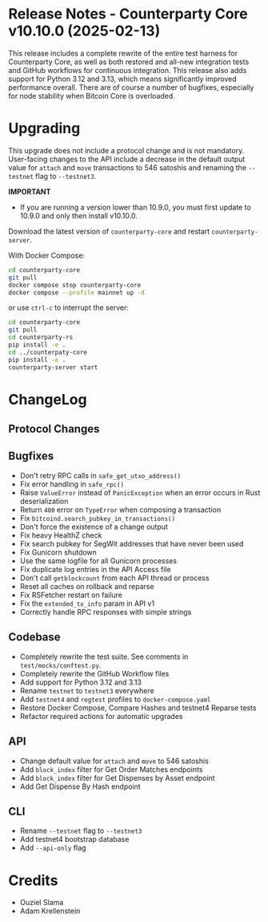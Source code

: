 # Release Notes - Counterparty Core v10.10.0 (2025-02-13)

This release includes a complete rewrite of the entire test harness for Counterparty Core, as well as both restored and all-new integration tests and GitHub workflows for continuous integration. This release also adds support for Python 3.12 and 3.13, which means significantly improved performance overall. There are of course a number of bugfixes, especially for node stability when Bitcoin Core is overloaded.


# Upgrading

This upgrade does not include a protocol change and is not mandatory. User-facing changes to the API include a decrease in the default output value for `attach` and `move` transactions to 546 satoshis and renaming the `--testnet` flag to `--testnet3`.


**IMPORTANT**
- If you are running a version lower than 10.9.0, you must first update to 10.9.0 and only then install v10.10.0.

Download the latest version of `counterparty-core` and restart `counterparty-server`.

With Docker Compose:

```bash
cd counterparty-core
git pull
docker compose stop counterparty-core
docker compose --profile mainnet up -d
```

or use `ctrl-c` to interrupt the server:

```bash
cd counterparty-core
git pull
cd counterparty-rs
pip install -e .
cd ../counterpaty-core
pip install -e .
counterparty-server start
```

# ChangeLog

## Protocol Changes

## Bugfixes

- Don't retry RPC calls in `safe_get_utxo_address()`
- Fix error handling in `safe_rpc()`
- Raise `ValueError` instead of `PanicException` when an error occurs in Rust deserialization
- Return `400` error on `TypeError` when composing a transaction
- Fix `bitcoind.search_pubkey_in_transactions()`
- Don't force the existence of a change output
- Fix heavy HealthZ check
- Fix search pubkey for SegWit addresses that have never been used
- Fix Gunicorn shutdown
- Use the same logfile for all Gunicorn processes
- Fix duplicate log entries in the API Access file
- Don't call `getblockcount` from each API thread or process
- Reset all caches on rollback and reparse
- Fix RSFetcher restart on failure
- Fix the `extended_tx_info` param in API v1
- Correctly handle RPC responses with simple strings

## Codebase

- Completely rewrite the test suite. See comments in `test/mocks/conftest.py`.
- Completely rewrite the GitHub Workflow files
- Add support for Python 3.12 and 3.13
- Rename `testnet` to `testnet3` everywhere
- Add `testnet4` and `regtest` profiles to `docker-compose.yaml`
- Restore Docker Compose, Compare Hashes and testnet4 Reparse tests
- Refactor required actions for automatic upgrades

## API

- Change default value for `attach` and `move` to 546 satoshis
- Add `block_index` filter for Get Order Matches endpoints
- Add `block_index` filter for Get Dispenses by Asset endpoint
- Add Get Dispense By Hash endpoint

## CLI

- Rename `--testnet` flag to `--testnet3`
- Add testnet4 bootstrap database
- Add `--api-only` flag

# Credits

- Ouziel Slama
- Adam Krellenstein
